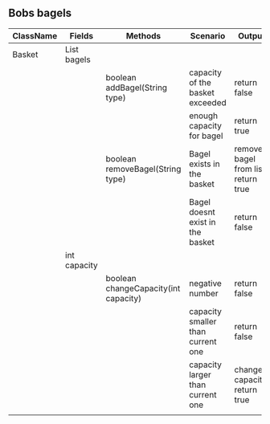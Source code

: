 ## Bobs bagels

| ClassName | Fields              | Methods                              | Scenario                          | Output                               |
|-----------|---------------------|--------------------------------------|-----------------------------------|--------------------------------------|
| Basket    | List<String> bagels |                                      |                                   |                                      |
|           |                     | boolean addBagel(String type)        | capacity of the basket exceeded   | return false                         |
|           |                     |                                      | enough capacity for bagel         | return true                          |
|           |                     | boolean removeBagel(String type)     | Bagel exists in the basket        | removes bagel from list, return true |
|           |                     |                                      | Bagel doesnt exist in the basket  | return false                         |
|           | int capacity        |                                      |                                   |                                      |
|           |                     | boolean changeCapacity(int capacity) | negative number                   | return false                         |
|           |                     |                                      | capacity smaller than current one | return false                         |
|           |                     |                                      | capacity larger than current one  | change capacity, return true         |
|           |                     |                                      |                                   |                                      |
